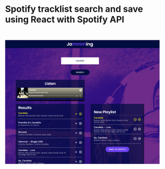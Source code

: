 # Spotify tracklist search and save using React with Spotify API

<br/>

<img src="https://github.com/carlhtech/carlhtech/blob/main/Images/JammmingImage.png" width="500"/>&nbsp;&nbsp;
